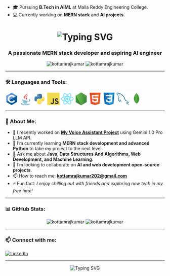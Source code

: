 



* 🎓 Pursuing **B.Tech in AIML** at Malla Reddy Engineering College.
* 💻 Currently working on **MERN stack** and **AI projects**.

<h1 align="center">
  <img src="https://readme-typing-svg.demolab.com?font=Fira+Code&weight=500&size=25&duration=3000&pause=500&color=00DFFF&center=true&vCenter=true&width=435&lines=I'm+Rajkumar+Kottam!;MERN+Stack+Developer+%26+AI+Enthusiast" alt="Typing SVG" />
</h1>

<h3 align="center">A passionate MERN stack developer and aspiring AI engineer</h3>

<p align="center">
  <img src="https://komarev.com/ghpvc/?username=kottamrajkumar&label=Profile%20views&color=0e75b6&style=flat" alt="kottamrajkumar" />
  <img src="https://img.shields.io/github/followers/kottamrajkumar?label=Followers&style=social" alt="kottamrajkumar" />
</p>

---

### 🛠️ Languages and Tools:

<p align="left">
  <img src="https://raw.githubusercontent.com/devicons/devicon/master/icons/c/c-original.svg" alt="c" width="40" height="40"/>
  <img src="https://raw.githubusercontent.com/devicons/devicon/master/icons/java/java-original.svg" alt="java" width="40" height="40"/>
  <img src="https://raw.githubusercontent.com/devicons/devicon/master/icons/python/python-original.svg" alt="python" width="40" height="40"/>
  <img src="https://raw.githubusercontent.com/devicons/devicon/master/icons/javascript/javascript-original.svg" alt="javascript" width="40" height="40"/>
  <img src="https://raw.githubusercontent.com/devicons/devicon/master/icons/react/react-original.svg" alt="react" width="40" height="40"/>
  <img src="https://raw.githubusercontent.com/devicons/devicon/master/icons/nodejs/nodejs-original.svg" alt="nodejs" width="40" height="40"/>
  <img src="https://raw.githubusercontent.com/devicons/devicon/master/icons/html5/html5-original.svg" alt="html5" width="40" height="40"/>
  <img src="https://raw.githubusercontent.com/devicons/devicon/master/icons/css3/css3-original.svg" alt="css3" width="40" height="40"/>
  <img src="https://raw.githubusercontent.com/devicons/devicon/master/icons/mysql/mysql-original.svg" alt="sql" width="40" height="40"/>
  <img src="https://raw.githubusercontent.com/devicons/devicon/master/icons/mongodb/mongodb-original.svg" alt="mongodb" width="40" height="40"/>
</p>

---

### 🚀 About Me:

- 🔭 I recently worked on **[My Voice Assistant Project](https://github.com/kottamrajkumar/FRIDAY)** using Gemini 1.0 Pro LLM API.
- 🌱 I’m currently learning **MERN stack development and advanced Python** to take my project to the next level.
- 💬 Ask me about **Java, Data Structures And Algorithms, Web Development, and Machine Learning**.
- 👯 I’m looking to collaborate on **AI and web development open-source projects**.
- 📫 How to reach me: **kottamrajkumar202@gmail.com**
- ⚡ Fun fact: *I enjoy chilling out with friends and exploring new tech in my free time!*

---

### 📊 GitHub Stats:

<p align="center">
  <img src="https://github-readme-stats.vercel.app/api?username=kottamrajkumar&show_icons=true&theme=radical" alt="kottamrajkumar" />
  <img src="https://github-readme-stats.vercel.app/api/top-langs?username=kottamrajkumar&show_icons=true&locale=en&layout=compact&theme=radical" alt="kottamrajkumar" />
</p>

---

### 📫 Connect with me:

<p align="left">
  <a href="https://www.linkedin.com/in/k-raj-kumar-83863627b/">
    <img align="center" src="https://img.shields.io/badge/-LinkedIn-0077B5?logo=linkedin&logoColor=white&style=for-the-badge" alt="LinkedIn" />
  </a>
</p>

---

<p align="center">
  <img src="https://readme-typing-svg.demolab.com?font=Fira+Code&weight=500&size=18&duration=3000&pause=1000&color=00DFFF&center=true&vCenter=true&width=435&lines=Thank+You+for+visiting+my+profile 😍!" alt="Typing SVG" />
</p>
